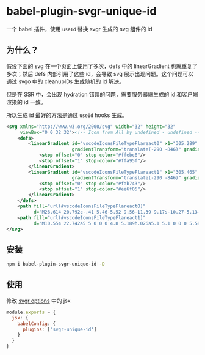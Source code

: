 # babel-plugin-svgr-unique-id

一个 babel 插件，使用 `useId` 替换 svgr 生成的 svg 组件的 id

## 为什么？

假设下面的 svg 在一个页面上使用了多次，defs 中的 linearGradient 也就重复了多次；然后 defs 内部引用了这些 id，会导致 svg 展示出现问题。这个问题可以通过 svgo 中的 cleanupIDs 生成随机的 id 解决。

但是在 SSR 中，会出现 hydration 错误的问题，需要服务器端生成的 id 和客户端渲染的 id 一致。

所以生成 id 最好的方法是通过 `useId` hooks 生成。

```svg
<svg xmlns="http://www.w3.org/2000/svg" width="32" height="32"
     viewBox="0 0 32 32"><!-- Icon from All by undefined - undefined -->
    <defs>
        <linearGradient id="vscodeIconsFileTypeFlareact0" x1="305.289" x2="307.299" y1="875.967" y2="848.006"
                        gradientTransform="translate(-290 -846)" gradientUnits="userSpaceOnUse">
            <stop offset="0" stop-color="#ffebc8"/>
            <stop offset="1" stop-color="#ffa95f"/>
        </linearGradient>
        <linearGradient id="vscodeIconsFileTypeFlareact1" x1="305.465" x2="306.435" y1="873.262" y2="859.512"
                        gradientTransform="translate(-290 -846)" gradientUnits="userSpaceOnUse">
            <stop offset="0" stop-color="#fab743"/>
            <stop offset="1" stop-color="#ee6f05"/>
        </linearGradient>
    </defs>
    <path fill="url(#vscodeIconsFileTypeFlareact0)"
          d="M26.614 20.792c-.41 5.46-5.52 9.56-11.39 9.17s-10.27-5.13-9.84-10.58c.57-7.52 12-17.37 12-17.37c-3.66 10 10 8.82 9.23 18.78"/>
    <path fill="url(#vscodeIconsFileTypeFlareact1)"
          d="M10.554 22.742a5 5 0 0 0 4.8 5.189h.026a5.1 5.1 0 0 0 5.58-4.49c.29-3.7-4.52-9.2-4.52-9.2c1.034 5.101-5.506 3.631-5.886 8.501"/>
</svg>
```

## 安装

```bash
npm i babel-plugin-svgr-unique-id -D
```

## 使用

修改 [svgr options](https://react-svgr.com/docs/options/) 中的 jsx

```js
module.exports = {
  jsx: {
    babelConfig: {
      plugins: ['svgr-unique-id']
    }
  }
}
```
